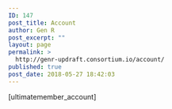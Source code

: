 ```yaml
---
ID: 147
post_title: Account
author: Gen R
post_excerpt: ""
layout: page
permalink: >
  http://genr-updraft.consortium.io/account/
published: true
post_date: 2018-05-27 18:42:03
---
```

[ultimatemember_account]